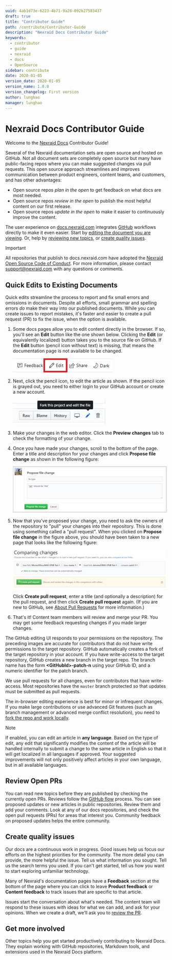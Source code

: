 ```yaml
---
uuid: 4ab1d73e-6223-4b71-9a28-092b27583437
draft: true
title: "Contributor Guide"
path: /contribute/Contributor-Guide
description: "Nexraid Docs Contributor Guide"
keywords: 
  - contributor
  - guide
  - nexraid
  - docs
  - OpenSource
sidebar: contribute
date: 2020-01-05
version_date: 2020-01-05
version_name: 1.0.0
version_changelog: First version
author: lunghao
manager: lunghao
---
```


# Nexraid Docs Contributor Guide

Welcome to the [Nexraid Docs](https://docs.nexraid.com) Contributor Guide!

Several of the Nexraid documentation sets are open source and hosted on GitHub. Not all document sets are completely open source but many have public-facing repos where you can make suggested changes via pull requests. This open source approach streamlines and improves communication between product engineers, content teams, and customers, and has other advantages:

- Open source repos _plan in the open_ to get feedback on what docs are most needed.
- Open source repos _review in the open_ to publish the most helpful content on our first release.
- Open source repos _update in the open_ to make it easier to continuously improve the content.

The user experience on [docs.nexraid.com](https://docs.nexraid.com) integrates [GitHub](https://github.com) workflows directly to make it even easier. Start by [editing the document you are viewing](#quick-edits-to-existing-documents). Or, help by [reviewing new topics](#review-open-prs), or [create quality issues](#create-quality-issues).

> [!IMPORTANT]
> All repositories that publish to docs.nexraid.com have adopted the [Nexraid Open Source Code of Conduct](https://docs.nexraid.com/codeofconduct/). For more information, please contact [support@nexraid.com](mailto:support@nexraid.com) with any questions or comments.


## Quick Edits to Existing Documents

Quick edits streamline the process to report and fix small errors and omissions in documents. Despite all efforts, small grammar and spelling errors _do_ make their way into our published documents. While you can create issues to report mistakes, it's faster and easier to create a pull request (PR) to fix the issue, when the option is available.

1. Some docs pages allow you to edit content directly in the browser. If so, you'll see an **Edit** button like the one shown below. Clicking the **Edit** (or equivalently localized) button takes you to the source file on GitHub. If the **Edit** button (pencil icon without text) is missing, that means the documentation page is not available to be changed.

   ![Location of the Edit link](/media/images/github-edit-article.png)

2. Next, click the pencil icon, to edit the article as shown. If the pencil icon is grayed out, you need to either login to your GitHub account or create a new account. 

   ![Location of the pencil icon](/media/images/github-edit-icon.png)


3. Make your changes in the web editor. Click the **Preview changes** tab to check the formatting of your change.

4. Once you have made your changes, scroll to the bottom of the page. Enter a title and description for your changes and click **Propose file change** as shown in the following figure:

   ![Propose file change](/media/images/github-submit-pull-request.png)

5. Now that you've proposed your change, you need to ask the owners of the repository to "pull" your changes into their repository. This is done using something called a "pull request". When you clicked on **Propose file change** in the figure above, you should have been taken to a new page that looks like the following figure:

   ![create pull request](/media/images/github-create-pull-request.png)

   Click **Create pull request**, enter a title (and optionally a description) for the pull request, and then click **Create pull request** again. (If you are new to GitHub, see [About Pull Requests](https://help.github.com/en/articles/about-pull-requests) for more information.)

6. That's it! Content team members will review and merge your PR. You may get some feedback requesting changes if you made larger changes.

The GitHub editing UI responds to your permissions on the repository. The preceding images are accurate for contributors that do not have write permissions to the target repository. GitHub automatically creates a fork of the target repository in your account. If you have write-access to the target repository, GitHub creates a new branch in the target repo. The branch name has the form **\<GitHubId\>-patch-n** using your GitHub ID, and a numeric identifier for the patch branch.

We use pull requests for all changes, even for contributors that have write-access. Most repositories have the `master` branch protected so that updates must be submitted as pull requests.

The in-browser editing experience is best for minor or infrequent changes. If you make large contributions or use advanced Git features (such as branch management or advanced merge conflict resolution), you need to [fork the repo and work locally](how-to-write-workflows-major.md).

> [!NOTE]
> If enabled, you can edit an article in **any language**. Based on the type of edit, any edit that significantly modifies the content of the article will be handled internally to submit a change to the same article in English so that it will get localized in all languages if approved. Your suggested improvements will not only positively affect articles in your own language, but in all available languages.


## Review Open PRs

You can read new topics before they are published by checking the currently open PRs. Reviews follow the [GitHub flow](https://guides.github.com/introduction/flow/) process. You can see proposed updates or new articles in public repositories. Review them and add your comments. Look at any of our docs repositories, and check the open pull requests (PRs) for areas that interest you. Community feedback on proposed updates helps the entire community.


## Create quality issues

Our docs are a continuous work in progress. Good issues help us focus our efforts on the highest priorities for the community. The more detail you can provide, the more helpful the issue. Tell us what information you sought. Tell us the search terms you used. If you can't get started, tell us how you want to start exploring unfamiliar technology.

Many of Nexraid's documentation pages have a **Feedback** section at the bottom of the page where you can click to leave **Product feedback** or **Content feedback** to track issues that are specific to that article.

Issues start the conversation about what's needed. The content team will respond to these issues with ideas for what we can add, and ask for your opinions. When we create a draft, we'll ask you to [review the PR](#review-open-prs).


## Get more involved

Other topics help you get started productively contributing to Nexraid Docs. They explain working with GitHub repositories, Markdown tools, and extensions used in the Nexraid Docs platform.
